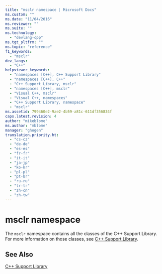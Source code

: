 ```yaml
---
title: "msclr namespace | Microsoft Docs"
ms.custom: ""
ms.date: "11/04/2016"
ms.reviewer: ""
ms.suite: ""
ms.technology: 
  - "devlang-cpp"
ms.tgt_pltfrm: ""
ms.topic: "reference"
f1_keywords: 
  - "msclr"
dev_langs: 
  - "C++"
helpviewer_keywords: 
  - "namespaces [C++], C++ Support Library"
  - "namespaces [C++], C++"
  - "C++ Support Library, msclr"
  - "namespaces [C++], msclr"
  - "Visual C++, msclr"
  - "Visual C++, namespaces"
  - "C++ Support Library, namespace"
  - "msclr"
ms.assetid: 799460e2-9ae2-4b59-a81c-611df356834f
caps.latest.revision: 4
author: "mikeblome"
ms.author: "mblome"
manager: "ghogen"
translation.priority.ht: 
  - "cs-cz"
  - "de-de"
  - "es-es"
  - "fr-fr"
  - "it-it"
  - "ja-jp"
  - "ko-kr"
  - "pl-pl"
  - "pt-br"
  - "ru-ru"
  - "tr-tr"
  - "zh-cn"
  - "zh-tw"
---
```

# msclr namespace
The `msclr` namespace contains all the classes of the C++ Support Library. For more information on those classes, see [C++ Support Library](../dotnet/cpp-support-library.md).  
  
## See Also  
 [C++ Support Library](../dotnet/cpp-support-library.md)